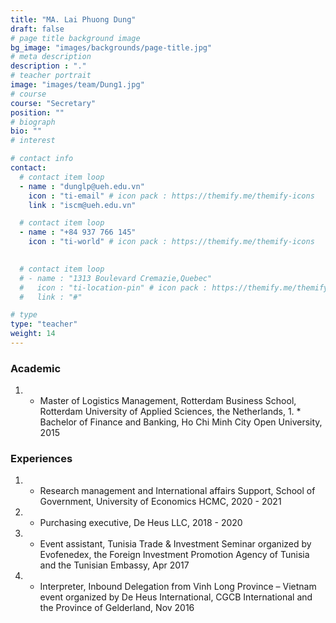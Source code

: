 ```yaml
---
title: "MA. Lai Phuong Dung"
draft: false
# page title background image
bg_image: "images/backgrounds/page-title.jpg"
# meta description
description : "."
# teacher portrait
image: "images/team/Dung1.jpg"
# course
course: "Secretary"
position: ""
# biograph
bio: ""
# interest

# contact info
contact:
  # contact item loop
  - name : "dunglp@ueh.edu.vn"
    icon : "ti-email" # icon pack : https://themify.me/themify-icons
    link : "iscm@ueh.edu.vn"

  # contact item loop
  - name : "+84 937 766 145"
    icon : "ti-world" # icon pack : https://themify.me/themify-icons
  

  # contact item loop
  # - name : "1313 Boulevard Cremazie,Quebec"
  #   icon : "ti-location-pin" # icon pack : https://themify.me/themify-icons
  #   link : "#"

# type
type: "teacher"
weight: 14
---
```


### Academic
1. * Master of Logistics Management, Rotterdam Business School, Rotterdam University of Applied Sciences, the Netherlands, 1. * Bachelor of Finance and Banking, Ho Chi Minh City Open University, 2015

### Experiences
1. * Research management and International affairs Support, School of Government, University of Economics HCMC, 2020 - 2021
1. * Purchasing executive, De Heus LLC, 2018 - 2020
1. * Event assistant, Tunisia Trade & Investment Seminar organized by Evofenedex, the Foreign Investment Promotion Agency of Tunisia and the Tunisian Embassy, Apr 2017
1. * Interpreter, Inbound Delegation from Vinh Long Province – Vietnam event organized by De Heus International, CGCB International and the Province of Gelderland, Nov 2016
